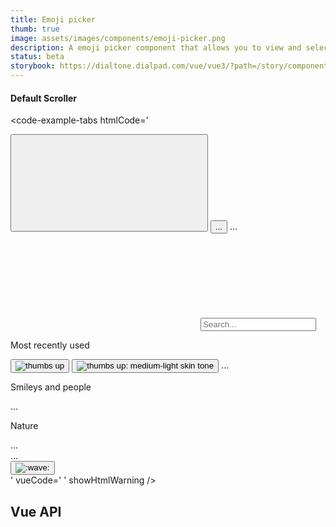 ```yaml
---
title: Emoji picker
thumb: true
image: assets/images/components/emoji-picker.png
description: A emoji picker component that allows you to view and select an emoji from a list.
status: beta
storybook: https://dialtone.dialpad.com/vue/vue3/?path=/story/components-emoji-picker--default
---
```

#### Default Scroller

<code-well-header>
  <dt-emoji-picker
      skin-tone="Default"
      skin-selector-button-tooltip-label="Change default skin tone"
      :tab-set-labels="[
        'Most recently used',
        'Smileys and people',
        'Nature',
        'Food',
        'Activity',
        'Travel',
        'Objects',
        'Symbols',
        'Flags',
      ]"
      :recently-used-emojis="[
        {
          name: 'thumbs up',
          category: 'people',
          shortname: ':thumbsup:',
          shortname_alternates: [':+1:', ':thumbup:'],
          keywords: ['+1', 'hand', 'thumb', 'up', 'uc6'],
          unicode_output: '1f44d',
          unicode_character: '1f44d',
        },
        {
          name: 'thumbs up: medium-light skin tone',
          category: 'people',
          shortname: ':thumbsup_tone2:',
          shortname_alternates: [':+1_tone2:', ':thumbup_tone2:'],
          keywords: ['+1', 'hand', 'medium-light skin tone', 'thumb', 'up', 'uc8'],
          unicode_output: '1f44d-1f3fc',
          unicode_character: '1f44d-1f3fc',
        },
        {
          name: 'thumbs up: dark skin tone',
          category: 'people',
          shortname: ':thumbsup_tone5:',
          shortname_alternates: [':+1_tone5:', ':thumbup_tone5:'],
          keywords: ['+1', 'dark skin tone', 'hand', 'thumb', 'up', 'uc8'],
          unicode_output: '1f44d-1f3ff',
          unicode_character: '1f44d-1f3ff',
        },
        {
          name: 'person: light skin tone',
          category: 'people',
          shortname: ':adult_tone1:',
          shortname_alternates: [':adult_light_skin_tone:'],
          keywords: ['gender-neutral', 'light skin tone', 'uc10'],
          unicode_output: '1f9d1-1f3fb',
          unicode_character: '1f9d1-1f3fb',
        },
        {
          name: 'woman with veil: dark skin tone',
          category: 'people',
          shortname: ':woman_with_veil_tone5:',
          shortname_alternates: [':woman_with_veil_dark_skin_tone:'],
          keywords: ['uc13'],
          unicode_output: '1f470-1f3ff-200d-2640-fe0f',
          unicode_character: '1f470-1f3ff-2640',
        },
      ]"
      search-results-label="Search results"
      search-no-results-label="No results"
      search-placeholder-label="Search..."
    />
</code-well-header>

<code-example-tabs
htmlCode='
<div class="d-emoji-picker">
  <div class="d-emoji-picker--header">
    <div class="d-emoji-picker__tabset">
      <div data-qa="dt-tab-group">
        <div class="d-tablist d-emoji-picker__tabset-list" role="tablist" aria-label="">
          <button
            class="base-button__button d-btn d-btn--primary d-tab d-tab--selected"
            data-qa="dt-tab"
            type="button"
            aria-label="Most recently used"
            id="dt-tab-1"
            role="tab"
            aria-selected="true"
            aria-controls="d-emoji-picker-list"
            tabindex="1"
          >
            <span data-qa="dt-button-label" class="d-btn__label base-button__label">
              <svg>...</svg>
            </span>
          </button>
          <button class="base-button__button d-btn d-btn--primary d-tab" data-qa="dt-tab" type="button" aria-label="Smileys and people" id="dt-tab-2" role="tab" aria-selected="false" aria-controls="d-emoji-picker-list" tabindex="2">
            ...
          </button>
          ...
        </div>
      </div>
    </div>
  </div>
  <div class="d-emoji-picker--body">
    <div class="d-emoji-picker__search d-emoji-picker__alignment">
      <div class="base-input" data-qa="dt-input">
        <label class="base-input__label" data-qa="dt-input-label-wrapper">
          <div class="d-input__wrapper">
            <span class="base-input__icon--left d-input-icon--left d-input-icon undefined" data-qa="dt-input-left-icon-wrapper">
              <svg>...</svg>
            </span>
            <input name="" type="text" class="base-input__input d-input d-input-icon--left" data-qa="dt-input-input" id="searchInput" placeholder="Search..." />
          </div>
        </label>
      </div>
    </div>
    <div class="d-emoji-picker__selector">
      <div id="d-emoji-picker-list" class="d-emoji-picker__list">
        <div class="d-emoji-picker__category d-emoji-picker__alignment" data-index="0"><p>Most recently used</p></div>
        <div class="d-emoji-picker__alignment" data-index="1">
          <div class="d-emoji-picker__tab">
            <button type="button" aria-label="thumbs up"><img class="d-icon d-icon--size-500" alt="thumbs up" aria-label="thumbs up" title="thumbs up" src="https://static.dialpadcdn.com/joypixels/png/unicode/32/1f44d.png" /></button>
            <button type="button" aria-label="thumbs up: medium-light skin tone">
              <img
                class="d-icon d-icon--size-500"
                alt="thumbs up: medium-light skin tone"
                aria-label="thumbs up: medium-light skin tone"
                title="thumbs up: medium-light skin tone"
                src="https://static.dialpadcdn.com/joypixels/png/unicode/32/1f44d-1f3fc.png"
              />
            </button>
            ...
          </div>
        </div>
        <div class="d-emoji-picker__alignment" data-index="2">
          <p>Smileys and people</p>
          ...
        </div>
        <div class="d-emoji-picker__alignment" data-index="3">
          <p>Nature</p>
          ...
        </div>
        ...
      </div>
    </div>
  </div>
  <div class="d-emoji-picker--footer">
    <div class="d-emoji-picker__data"></div>
    <div data-qa="skin-selector">
      <div class="d-emoji-picker__skin-list" style="display: none;">
        <button class="">
          <img class="d-icon d-icon--size-500" alt=":wave_tone1:" aria-label=":wave_tone1:" title=":wave_tone1:" src="https://static.dialpadcdn.com/joypixels/png/unicode/32/1f44b-1f3fb.png" />
        </button>
        ...
      </div>
      <div class="d-emoji-picker__skin-selected">
        <div data-qa="dt-tooltip-container">
          <span data-qa="dt-tooltip-anchor">
            <button aria-label="Change default skin tone" tabindex="-1">
              <img class="d-icon d-icon--size-500" alt=":wave:" aria-label=":wave:" title=":wave:" src="https://static.dialpadcdn.com/joypixels/png/unicode/32/1f44b.png" />
            </button>
          </span>
        </div>
      </div>
    </div>
  </div>
</div>
'
vueCode='
<dt-emoji-picker
    :skin-tone="Default"
    skin-selector-button-tooltip-label="Change default skin tone"
    :tab-set-labels="tabSetLabels[]"
    :recently-used-emojis="recentlyUsedEmojis[]"
    search-results-label="Search results"
    search-no-results-label="Search results"
    search-placeholder-label="Search..."
    @skin-tone="skinTone = $event"
    @selected-emoji="selectedEmoji"
  />
'
showHtmlWarning />

## Vue API

<component-vue-api component-name="emojipicker" />
